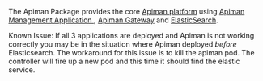 The Apiman Package provides the core [Apiman platform](http://fabric8.io/guide/apiManagement.html) using [Apiman Management Application ](http://www.apiman.io/latest/user-guide.html#_api_manager), [Apiman Gateway](http://www.apiman.io/latest/user-guide.html#_api_gateway) and [ElasticSearch](https://www.elastic.co/). 

Known Issue: If all 3 applications are deployed and Apiman is not working correctly you may be in the situation where Apiman deployed *before* Elasticsearch. The workaround for this issue is to kill the apiman pod. The controller will fire up a new pod and this time it should find the elastic service. 
